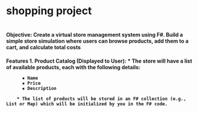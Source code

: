 <h1>shopping project<h1/>
<h4>Objective: Create a virtual store management system using F#.
Build a simple store simulation where users can browse products, add them to a cart, and 
calculate total costs<h4/>

Features
     1. Product Catalog (Displayed to User):
        * The store will have a list of available products, each with the following details:
        
          ▪ Name
          ▪ Price
          ▪ Description

        * The list of products will be stored in an F# collection (e.g., List or Map) which will be initialized by you in the F# code.   
